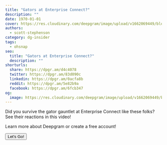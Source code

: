 ```yaml
---
title: "Gators at Enterprise Connect?"
description: ""
date: 1970-01-01
cover: https://res.cloudinary.com/deepgram/image/upload/v1662069449/blog/gators-at-enterprise-connect/placeholder-post-image%402x.jpg
authors:
  - scott-stephenson
category: dg-insider
tags:
  - ohsnap
seo:
  title: "Gators at Enterprise Connect?"
  description: ""
shorturls:
  share: https://dpgr.am/d4c4078
  twitter: https://dpgr.am/83d090c
  linkedin: https://dpgr.am/0acfa8b
  reddit: https://dpgr.am/5e82b9a
  facebook: https://dpgr.am/6fcb347
og:
  image: https://res.cloudinary.com/deepgram/image/upload/v1662069449/blog/gators-at-enterprise-connect/placeholder-post-image%402x.jpg
---
```


Did you survive the gator gauntlet at Enterprise Connect like these folks? See their reactions in this video!

Learn more about Deepgram or create a free account!

[<button>Let's Go!</button>](https://www.deepgram.com/)
